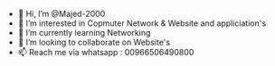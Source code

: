 - 👋 Hi, I’m @Majed-2000
- 👀 I’m interested in Copmuter Network & Website and appliciation's
- 🌱 I’m currently learning Networking
- 💞️ I’m looking to collaborate on Website's
- 📫 Reach me via whatsapp : 00966506490800

<!---
Majed-2000/Majed-2000 is a ✨ special ✨ repository because its `README.md` (this file) appears on your GitHub profile.
You can click the Preview link to take a look at your changes.
--->
